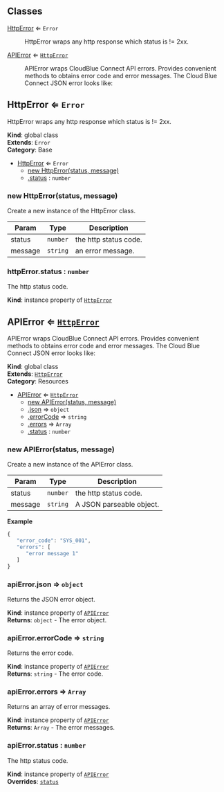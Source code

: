 ## Classes

<dl>
<dt><a href="#HttpError">HttpError</a> ⇐ <code>Error</code></dt>
<dd><p>HttpError wraps any http response which status is != 2xx.</p>
</dd>
<dt><a href="#APIError">APIError</a> ⇐ <code><a href="#HttpError">HttpError</a></code></dt>
<dd><p>APIError wraps CloudBlue Connect API errors.
Provides convenient methods to obtains error
code and error messages.
The Cloud Blue Connect JSON error looks like:</p>
</dd>
</dl>

<a name="HttpError"></a>

## HttpError ⇐ <code>Error</code>
HttpError wraps any http response which status is != 2xx.

**Kind**: global class  
**Extends**: <code>Error</code>  
**Category**: Base  

* [HttpError](#HttpError) ⇐ <code>Error</code>
    * [new HttpError(status, message)](#new_HttpError_new)
    * [.status](#HttpError+status) : <code>number</code>

<a name="new_HttpError_new"></a>

### new HttpError(status, message)
Create a new instance of the HttpError class.


| Param | Type | Description |
| --- | --- | --- |
| status | <code>number</code> | the http status code. |
| message | <code>string</code> | an error message. |

<a name="HttpError+status"></a>

### httpError.status : <code>number</code>
The http status code.

**Kind**: instance property of [<code>HttpError</code>](#HttpError)  
<a name="APIError"></a>

## APIError ⇐ [<code>HttpError</code>](#HttpError)
APIError wraps CloudBlue Connect API errors.
Provides convenient methods to obtains error
code and error messages.
The Cloud Blue Connect JSON error looks like:

**Kind**: global class  
**Extends**: [<code>HttpError</code>](#HttpError)  
**Category**: Resources  

* [APIError](#APIError) ⇐ [<code>HttpError</code>](#HttpError)
    * [new APIError(status, message)](#new_APIError_new)
    * [.json](#APIError+json) ⇒ <code>object</code>
    * [.errorCode](#APIError+errorCode) ⇒ <code>string</code>
    * [.errors](#APIError+errors) ⇒ <code>Array</code>
    * [.status](#HttpError+status) : <code>number</code>

<a name="new_APIError_new"></a>

### new APIError(status, message)
Create a new instance of the APIError class.


| Param | Type | Description |
| --- | --- | --- |
| status | <code>number</code> | the http status code. |
| message | <code>string</code> | A JSON parseable object. |

**Example**  
```js
{
   "error_code": "SYS_001",
   "errors": [
      "error message 1"
   ]
}
```
<a name="APIError+json"></a>

### apiError.json ⇒ <code>object</code>
Returns the JSON error object.

**Kind**: instance property of [<code>APIError</code>](#APIError)  
**Returns**: <code>object</code> - The error object.  
<a name="APIError+errorCode"></a>

### apiError.errorCode ⇒ <code>string</code>
Returns the error code.

**Kind**: instance property of [<code>APIError</code>](#APIError)  
**Returns**: <code>string</code> - The error code.  
<a name="APIError+errors"></a>

### apiError.errors ⇒ <code>Array</code>
Returns an array of error messages.

**Kind**: instance property of [<code>APIError</code>](#APIError)  
**Returns**: <code>Array</code> - The error messages.  
<a name="HttpError+status"></a>

### apiError.status : <code>number</code>
The http status code.

**Kind**: instance property of [<code>APIError</code>](#APIError)  
**Overrides**: [<code>status</code>](#HttpError+status)  
